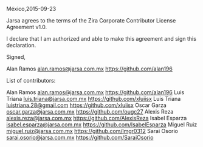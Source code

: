 México,2015-09-23

Jarsa agrees to the terms of the Zira Corporate Contributor License Agreement v1.0.

I declare that I am authorized and able to make this agreement and sign this declaration.

Signed,

Alan Ramos  alan.ramos@jarsa.com.mx https://github.com/alan196

List of contributors:

Alan Ramos alan.ramos@jarsa.com.mx https://github.com/alan196
Luis Triana luis.triana@jarsa.com.mx https://github.com/xluiisx
Luis Triana luistriana.28@gmail.com https://github.com/xluiisx
Oscar Garza oscar.garza@jarsa.com.mx https://github.com/ougc27
Alexis Reza alexis.reza@jarsa.com.mx https://github.com/AlexisReza
Isabel Esparza isabel.esparza@jarsa.com.mx https://github.com/IsabelEsparza
Miguel Ruiz miguel.ruiz@jarsa.com.mx https://github.com/lmgr0312
Sarai Osorio sarai.osorio@jarsa.com.mx https://github.com/SaraiOsorio
